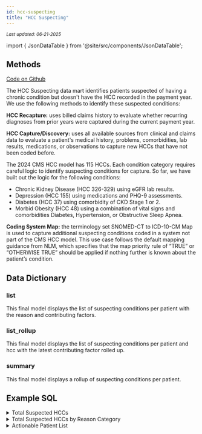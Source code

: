 ```yaml
---
id: hcc-suspecting
title: "HCC Suspecting"
---
```

<div style={{ marginTop: "-2rem", marginBottom: "1.5rem" }}>
  <small><em>Last updated: 06-21-2025</em></small>
</div>

import { JsonDataTable } from '@site/src/components/JsonDataTable';

## Methods

[Code on Github](https://github.com/tuva-health/tuva/tree/main/models/hcc_suspecting)

The HCC Suspecting data mart identifies patients suspected of having a chronic 
condition but doesn't have the HCC recorded in the payment year. We use 
the following methods to identify these suspected conditions:

**HCC Recapture:** uses billed claims history to evaluate whether recurring 
diagnoses from prior years were captured during the current payment year.

**HCC Capture/Discovery:** uses all available sources from clinical and claims data to 
evaluate a patient's medical history, problems, comorbidities, lab results, 
medications, or observations to capture new HCCs that have not been coded 
before.

The 2024 CMS HCC model has 115 HCCs. Each condition category requires careful 
logic to identify suspecting conditions for capture. So far, we have built out 
the logic for the following conditions:

* Chronic Kidney Disease (HCC 326-329) using eGFR lab results.
* Depression (HCC 155) using medications and PHQ-9 assessments.
* Diabetes (HCC 37) using comorbidity of CKD Stage 1 or 2.
* Morbid Obesity (HCC 48) using a combination of vital signs and 
  comorbidities Diabetes, Hypertension, or  Obstructive Sleep Apnea.

**Coding System Map:** the terminology set SNOMED-CT to ICD-10-CM Map is used to 
capture additional suspecting conditions coded in a system not part of the CMS 
HCC model. This use case follows the default mapping guidance from NLM, which 
specifies that the map priority rule of “TRUE” or “OTHERWISE TRUE” should be 
applied if nothing further is known about the patient’s condition.

## Data Dictionary

### list

This final model displays the list of suspecting conditions per patient with 
the reason and contributing factors.

<JsonDataTable  jsonPath="nodes.model\.the_tuva_project\.hcc_suspecting__list.columns" />

### list_rollup

This final model displays the list of suspecting conditions per patient and 
hcc with the latest contributing factor rolled up.

<JsonDataTable  jsonPath="nodes.model\.the_tuva_project\.hcc_suspecting__list_rollup.columns" />

### summary

This final model displays a rollup of suspecting conditions per patient.

<JsonDataTable  jsonPath="nodes.model\.the_tuva_project\.hcc_suspecting__summary.columns" />

## Example SQL

<details>
  <summary>Total Suspected HCCs</summary>

```sql
select
      hcc_code
    , hcc_description
    , count(*) as gap_count
from hcc_suspecting.list
group by
      hcc_code
    , hcc_description
order by
      hcc_code
    , hcc_description;
```
</details>

<details>
  <summary>Total Suspected HCCs by Reason Category</summary>

```sql
select
      reason
    , count(*) as gap_count
from hcc_suspecting.list
group by reason
order by reason;
```
</details>

<details>
  <summary>Actionable Patient List</summary>

```sql
select
      person_id
    , patient_birth_date
    , patient_age
    , patient_sex
    , suspecting_gaps
from hcc_suspecting.summary
order by suspecting_gaps desc;
```
</details>
